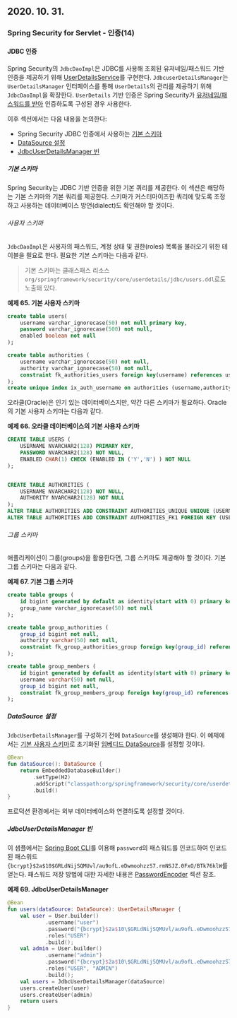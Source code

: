 ## 2020. 10. 31.

### Spring Security for Servlet - 인증(14)

#### JDBC 인증

Spring Security의 `JdbcDaoImpl`은 JDBC를 사용해 조회된 유저네임/패스워드 기반 인증을 제공하기 위해 [UserDetailsService][user-details-service]를 구현한다. `JdbcuserDetailsManager`는 `UserDetailsManager` 인터페이스를 통해 `UserDetails`의 관리를 제공하기 위해 `JdbcDaoImpl`을 확장한다. `UserDetails` 기반 인증은 Spring Security가 [유저네임/패스워드를 받아][username-password-authentication] 인증하도록 구성된 경우 사용한다.

이후 섹션에서는 다음 내용을 논의한다:

* Spring Security JDBC 인증에서 사용하는 [기본 스키마][jdbc-authentication-default-schema]
* [DataSource 설정][spring-security-jdbc-storage]
* [JdbcUserDetailsManager 빈][jdbc-user-details-manager-bean]

##### 기본 스키마

Spring Security는 JDBC 기반 인증을 위한 기본 쿼리를 제공한다. 이 섹션은 해당하는 기본 스키마와 기본 쿼리를 제공한다. 스키마가 커스터마이즈한 쿼리에 맞도록 조정하고 사용하는 데이터베이스 방언(dialect)도 확인해야 할 것이다.

###### 사용자 스키마

`JdbcDaoImpl`은 사용자의 패스워드, 계정 상태 및 권한(roles) 목록을 불러오기 위한 테이블을 필요로 한다. 필요한 기본 스키마는 다음과 같다.

> 기본 스키마는 클래스패스 리소스 `org/springframework/security/core/userdetails/jdbc/users.ddl`로도 노출돼 있다.

**예제 65. 기본 사용자 스키마**

```sql
create table users(
    username varchar_ignorecase(50) not null primary key,
    password varchar_ignorecase(500) not null,
    enabled boolean not null
);

create table authorities (
    username varchar_ignorecase(50) not null,
    authority varchar_ignorecase(50) not null,
    constraint fk_authorities_users foreign key(username) references users(username)
);
create unique index ix_auth_username on authorities (username,authority);
```

오라클(Oracle)은 인기 있는 데이터베이스지만, 약간 다른 스키마가 필요하다. Oracle의 기본 사용자 스키마는 다음과 같다.

**예제 66. 오라클 데이터베이스의 기본 사용자 스키마**

```sql
CREATE TABLE USERS (
    USERNAME NVARCHAR2(128) PRIMARY KEY,
    PASSWORD NVARCHAR2(128) NOT NULL,
    ENABLED CHAR(1) CHECK (ENABLED IN ('Y','N') ) NOT NULL
);


CREATE TABLE AUTHORITIES (
    USERNAME NVARCHAR2(128) NOT NULL,
    AUTHORITY NVARCHAR2(128) NOT NULL
);
ALTER TABLE AUTHORITIES ADD CONSTRAINT AUTHORITIES_UNIQUE UNIQUE (USERNAME, AUTHORITY);
ALTER TABLE AUTHORITIES ADD CONSTRAINT AUTHORITIES_FK1 FOREIGN KEY (USERNAME) REFERENCES USERS (USERNAME) ENABLE;
```

###### 그룹 스키마

애플리케이션이 그룹(groups)을 활용한다면, 그룹 스키마도 제공해야 할 것이다. 기본 그룹 스키마는 다음과 같다.

**예제 67. 기본 그룹 스키마**

```sql
create table groups (
    id bigint generated by default as identity(start with 0) primary key,
    group_name varchar_ignorecase(50) not null
);

create table group_authorities (
    group_id bigint not null,
    authority varchar(50) not null,
    constraint fk_group_authorities_group foreign key(group_id) references groups(id)
);

create table group_members (
    id bigint generated by default as identity(start with 0) primary key,
    username varchar(50) not null,
    group_id bigint not null,
    constraint fk_group_members_group foreign key(group_id) references groups(id)
);
```

##### DataSource 설정

`JdbcUserDetailsManager`를 구성하기 전에 `DataSource`를 생성해야 한다. 이 예제에서는 [기본 사용자 스키마][default-user-schema]로 초기화된 [임베디드 DataSource][embedded-datasource]를 설정할 것이다.

```kotlin
@Bean
fun dataSource(): DataSource {
    return EmbeddedDatabaseBuilder()
        .setType(H2)
        .addScript("classpath:org/springframework/security/core/userdetails/jdbc/users.ddl")
        .build()
}
```

프로덕션 환경에서는 외부 데이터베이스와 연결하도록 설정할 것이다.

##### JdbcUserDetailsManager 빈

이 샘플에서는 [Spring Boot CLI][spring-boot-cli]를 이용해 `password`의 패스워드를 인코드하여 인코드된 패스워드 `{bcrypt}$2a$10$GRLdNijSQMUvl/au9ofL.eDwmoohzzS7.rmNSJZ.0FxO/BTk76klW`를 얻는다. 패스워드 저장 방법에 대한 자세한 내용은 [PasswordEncoder][password-encoder] 섹션 참조.

**예제 69. JdbcUserDetailsManager**

```kotlin
@Bean
fun users(dataSource: DataSource): UserDetailsManager {
    val user = User.builder()
            .username("user")
            .password("{bcrypt}$2a$10\$GRLdNijSQMUvl/au9ofL.eDwmoohzzS7.rmNSJZ.0FxO/BTk76klW")
            .roles("USER")
            .build();
    val admin = User.builder()
            .username("admin")
            .password("{bcrypt}$2a$10\$GRLdNijSQMUvl/au9ofL.eDwmoohzzS7.rmNSJZ.0FxO/BTk76klW")
            .roles("USER", "ADMIN")
            .build();
    val users = JdbcUserDetailsManager(dataSource)
    users.createUser(user)
    users.createUser(admin)
    return users
}
```



[user-details-service]: https://docs.spring.io/spring-security/site/docs/5.4.1/reference/html5/#servlet-authentication-userdetailsservice
[username-password-authentication]: https://docs.spring.io/spring-security/site/docs/5.4.1/reference/html5/#servlet-authentication-unpwd-input
[jdbc-authentication-default-schema]: https://docs.spring.io/spring-security/site/docs/5.4.1/reference/html5/#servlet-authentication-jdbc-schema
[spring-security-jdbc-storage]: https://docs.spring.io/spring-security/site/docs/5.4.1/reference/html5/#servlet-authentication-jdbc-datasource
[jdbc-user-details-manager-bean]: https://docs.spring.io/spring-security/site/docs/5.4.1/reference/html5/#servlet-authentication-jdbc-bean
[default-user-schema]: https://docs.spring.io/spring-security/site/docs/5.4.1/reference/html5/#servlet-authentication-jdbc-schema
[embedded-datasource]: https://docs.spring.io/spring-framework/docs/current/spring-framework-reference/data-access.html#jdbc-embedded-database-support
[spring-boot-cli]: https://docs.spring.io/spring-security/site/docs/5.4.1/reference/html5/#authentication-password-storage-boot-cli
[password-encoder]: https://docs.spring.io/spring-security/site/docs/5.4.1/reference/html5/#authentication-password-storage
